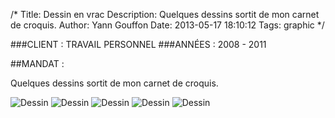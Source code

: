 /*
Title: Dessin en vrac
Description: Quelques dessins sortit de mon carnet de croquis. 
Author: Yann Gouffon
Date: 2013-05-17 18:10:12
Tags: graphic
*/

###CLIENT : TRAVAIL PERSONNEL
###ANNÉES : 2008 - 2011

##MANDAT :

Quelques dessins sortit de mon carnet de croquis. 

![Dessin](http://staging.yago.io/content/images/dessin01.jpg.jpg)
![Dessin](http://staging.yago.io/content/images/dessin02.jpg.jpg)
![Dessin](http://staging.yago.io/content/images/dessin03.jpg.jpg)
![Dessin](http://staging.yago.io/content/images/dessin04.jpg.jpg)
![Dessin](http://staging.yago.io/content/images/dessin05.jpg.jpg)